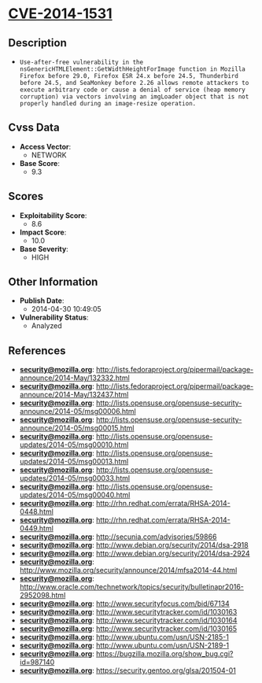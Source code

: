 
# [CVE-2014-1531](http://lists.fedoraproject.org/pipermail/package-announce/2014-May/132332.html)

## Description

- `Use-after-free vulnerability in the nsGenericHTMLElement::GetWidthHeightForImage function in Mozilla Firefox before 29.0, Firefox ESR 24.x before 24.5, Thunderbird before 24.5, and SeaMonkey before 2.26 allows remote attackers to execute arbitrary code or cause a denial of service (heap memory corruption) via vectors involving an imgLoader object that is not properly handled during an image-resize operation.`

## Cvss Data

- **Access Vector**:
  - NETWORK
- **Base Score**:
  - 9.3

## Scores

- **Exploitability Score**:
  - 8.6
- **Impact Score**:
  - 10.0
- **Base Severity**:
  - HIGH

## Other Information

- **Publish Date**:
  - 2014-04-30 10:49:05
- **Vulnerability Status**:
  - Analyzed

## References

- **security@mozilla.org**: http://lists.fedoraproject.org/pipermail/package-announce/2014-May/132332.html
- **security@mozilla.org**: http://lists.fedoraproject.org/pipermail/package-announce/2014-May/132437.html
- **security@mozilla.org**: http://lists.opensuse.org/opensuse-security-announce/2014-05/msg00006.html
- **security@mozilla.org**: http://lists.opensuse.org/opensuse-security-announce/2014-05/msg00015.html
- **security@mozilla.org**: http://lists.opensuse.org/opensuse-updates/2014-05/msg00010.html
- **security@mozilla.org**: http://lists.opensuse.org/opensuse-updates/2014-05/msg00013.html
- **security@mozilla.org**: http://lists.opensuse.org/opensuse-updates/2014-05/msg00033.html
- **security@mozilla.org**: http://lists.opensuse.org/opensuse-updates/2014-05/msg00040.html
- **security@mozilla.org**: http://rhn.redhat.com/errata/RHSA-2014-0448.html
- **security@mozilla.org**: http://rhn.redhat.com/errata/RHSA-2014-0449.html
- **security@mozilla.org**: http://secunia.com/advisories/59866
- **security@mozilla.org**: http://www.debian.org/security/2014/dsa-2918
- **security@mozilla.org**: http://www.debian.org/security/2014/dsa-2924
- **security@mozilla.org**: http://www.mozilla.org/security/announce/2014/mfsa2014-44.html
- **security@mozilla.org**: http://www.oracle.com/technetwork/topics/security/bulletinapr2016-2952098.html
- **security@mozilla.org**: http://www.securityfocus.com/bid/67134
- **security@mozilla.org**: http://www.securitytracker.com/id/1030163
- **security@mozilla.org**: http://www.securitytracker.com/id/1030164
- **security@mozilla.org**: http://www.securitytracker.com/id/1030165
- **security@mozilla.org**: http://www.ubuntu.com/usn/USN-2185-1
- **security@mozilla.org**: http://www.ubuntu.com/usn/USN-2189-1
- **security@mozilla.org**: https://bugzilla.mozilla.org/show_bug.cgi?id=987140
- **security@mozilla.org**: https://security.gentoo.org/glsa/201504-01
